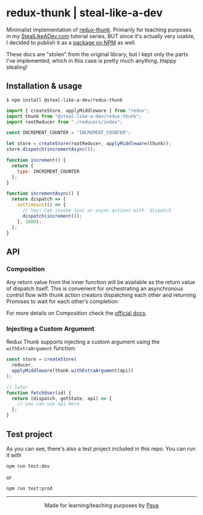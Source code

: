 # redux-thunk | steal-like-a-dev

Minimalist implementation of [redux-thunk](https://github.com/reduxjs/redux-thunk). Primarily for teaching purposes in my [StealLikeADev.com](https://StealLikeADev.com) tutorial series, BUT since it's actually very usable, I decided to publish it as a [package on NPM](https://www.npmjs.com/package/@steal-like-a-dev/redux-thunk) as well.

These docs are "stolen" from the original library, but I kept only the parts I've implemented, which in this case is pretty much anything. Happy stealing!

## Installation & usage

```
$ npm install @steal-like-a-dev/redux-thunk
```

```javascript
import { createStore, applyMiddleware } from "redux";
import thunk from "@steal-like-a-dev/redux-thunk";
import rootReducer from "./reducers/index";

const INCREMENT_COUNTER = "INCREMENT_COUNTER";

let store = createStore(rootReducer, applyMiddleware(thunk));
store.dispatch(incrementAsync());

function increment() {
  return {
    type: INCREMENT_COUNTER
  };
}

function incrementAsync() {
  return dispatch => {
    setTimeout(() => {
      // Yay! Can invoke sync or async actions with `dispatch`
      dispatch(increment());
    }, 1000);
  };
}
```

## API

### Composition

Any return value from the inner function will be available as the return value of dispatch itself. This is convenient for orchestrating an asynchronous control flow with thunk action creators dispatching each other and returning Promises to wait for each other’s completion:

For more details on Composition check the [official docs](https://github.com/reduxjs/redux-thunk#composition).

### Injecting a Custom Argument

Redux Thunk supports injecting a custom argument using the `withExtraArgument` function:

```javascript
const store = createStore(
  reducer,
  applyMiddleware(thunk.withExtraArgument(api))
);

// later
function fetchUser(id) {
  return (dispatch, getState, api) => {
    // you can use api here
  };
}
```

## Test project

As you can see, there's also a test project included in this repo. You can run it with

`npm run test:dev`

or

`npm run test:prod`

<hr/>

<p align="center"> Made for learning/teaching purposes by <a href="https://iampava.com">Pava</a></p>
